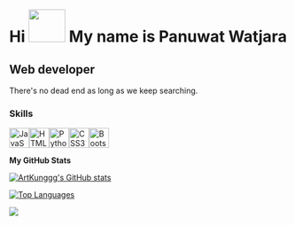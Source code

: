 Hi <img src="https://media.tenor.com/0CpFOKGVaeMAAAAi/hand-waving-hand.gif" width="66" height="59"> My name is Panuwat Watjara
=======================================================================================================================================

Web developer
-------------

There's no dead end as long as we keep searching.

### Skills

<p align="left">
<a href="https://developer.mozilla.org/en-US/docs/Web/JavaScript" target="_blank" rel="noreferrer"><img src="https://media1.giphy.com/media/v1.Y2lkPTc5MGI3NjExenBkNWJycDZjMzB6Z2Z0anhnaTY2a3ltcnZwdmU5cTNldGU0bTQ4diZlcD12MV9pbnRlcm5hbF9naWZfYnlfaWQmY3Q9cw/ln7z2eWriiQAllfVcn/giphy.gif" width="36" height="36" alt="JavaScript" /></a><a href="https://developer.mozilla.org/en-US/docs/Glossary/HTML5" target="_blank" rel="noreferrer"><img src="https://media3.giphy.com/media/v1.Y2lkPTc5MGI3NjExYm0wbThkdmxzdW1wb2NlZTB1MXNyZDUzN2YyNG5mampsc203dWphcCZlcD12MV9pbnRlcm5hbF9naWZfYnlfaWQmY3Q9cw/XAxylRMCdpbEWUAvr8/giphy.gif" width="36" height="36" alt="HTML5" /></a><a href="https://www.python.org/about/gettingstarted/" target="_blank" rel="noreferrer"><img src="https://i.redd.it/xl5cyhhqmsab1.gif" width="36" height="36" alt="Python" /></a><a href="https://www.w3.org/TR/CSS/#css" target="_blank" rel="noreferrer"><img src="https://media3.giphy.com/media/v1.Y2lkPTc5MGI3NjExYnpvZnI5bDU2NHk1Yzg5NXl5dDc1am9uNHI1anQwdXFpNW14bGJzZyZlcD12MV9pbnRlcm5hbF9naWZfYnlfaWQmY3Q9cw/fsEaZldNC8A1PJ3mwp/giphy.gif" width="36" height="36" alt="CSS3" /></a><a href="https://getbootstrap.com/" target="_blank" rel="noreferrer"><img src="https://media3.giphy.com/media/v1.Y2lkPTc5MGI3NjExem93d2cxY3VtNTUxa3J4N2J0bzZzMzdpbTlxdXhxeWtvOG81ZDRuYSZlcD12MV9pbnRlcm5hbF9naWZfYnlfaWQmY3Q9cw/Sr8xDpMwVKOHUWDVRD/giphy.gif" width="36" height="36" alt="Bootstrap" /></a>
</p>

<b>My GitHub Stats</b>

<a href="http://www.github.com/ArtKunggg"><img src="https://github-readme-stats.vercel.app/api?username=ArtKunggg&show_icons=true&hide=&count_private=true&title_color=6366f1&text_color=14b8a6&icon_color=ec4899&bg_color=0f172a&hide_border=true&show_icons=true" alt="ArtKunggg's GitHub stats" /></a>

<a href="https://github.com/ArtKunggg" align="left"><img src="https://github-readme-stats.vercel.app/api/top-langs/?username=ArtKunggg&langs_count=10&title_color=6366f1&text_color=14b8a6&icon_color=ec4899&bg_color=0f172a&hide_border=true&locale=en&custom_title=Top%20%Languages" alt="Top Languages" /></a>

[![](https://visitcount.itsvg.in/api?id=ArtKunggg&label=Profile%20Views&pretty=true)](https://visitcount.itsvg.in)

